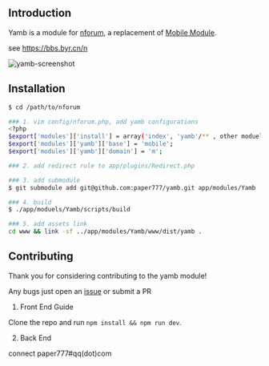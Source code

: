 ## Introduction

Yamb is a module for [nforum](https://github.com/xw2423/nForum), a replacement of [Mobile Module](https://github.com/xw2423/nForum/tree/2.0/app/modules).

<!--
Yamb is also a project for BYRs to learn front end programming
-->

see https://bbs.byr.cn/n

![yamb-screenshot](http://ovnevollz.bkt.clouddn.com/yamb-screenshot2.png)



## Installation


``` bash
$ cd /path/to/nforum

### 1. vim config/nforum.php, add yamb configurations
<?php
$export['modules']['install'] = array('index', 'yamb'/** , other moduels */);
$export['modules']['yamb']['base'] = 'mobile';
$export['modules']['yamb']['domain'] = 'm';

### 2. add redirect rule to app/plugins/Redirect.php

### 3. add submodule
$ git submodule add git@github.com:paper777/yamb.git app/modules/Yamb

### 4. build
$ ./app/moduels/Yamb/scripts/build

### 5. add assets link
cd www && link -sf ../app/modules/Yamb/www/dist/yamb .

```


## Contributing

Thank you for considering contributing to the yamb module! 

Any bugs just open an [issue](https://github.com/paper777/yamb/issues/new) or submit a PR

1. Front End Guide

Clone the repo and run ```npm install && npm run dev```. 

2. Back End

connect paper777#qq(dot)com
